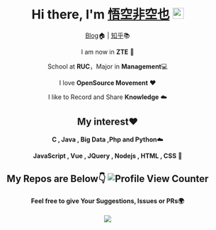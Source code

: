 <div align="center">
  
<h1>Hi there, I'm <a href="https://www.wukongnotnull.com/">悟空非空也</a> <img src="https://media.giphy.com/media/hvRJCLFzcasrR4ia7z/giphy.gif" width="25px"> </h1>
  
[Blog](https://www.wukongnotnull.com)🏠  | [知乎](https://www.zhihu.com/people/wukongnotnull)📚

I am now in **ZTE** 🐧

School at **RUC**，Major in **Management**💻

I love **OpenSource Movement** ❤️

I like to Record and Share **Knowledge** ☁️

## My interest❤️ 

**C , Java , Big Data ,Php and Python**☁️

**JavaScript , Vue , JQuery , Nodejs , HTML , CSS** 🤖️

## My Repos are Below👇 ![Profile View Counter](https://komarev.com/ghpvc/?username=Xunzhuo)

#### Feel free to give Your Suggestions, Issues or PRs🌍

<img  src="https://github-readme-stats.vercel.app/api?username=Xunzhuo&show_icons=true&theme=tokyonight&icon_color=6392DF">

</div>

